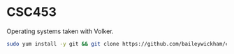 # CSC453

Operating systems taken with Volker.

```bash
sudo yum install -y git && git clone https://github.com/baileywickham/csc453
```
